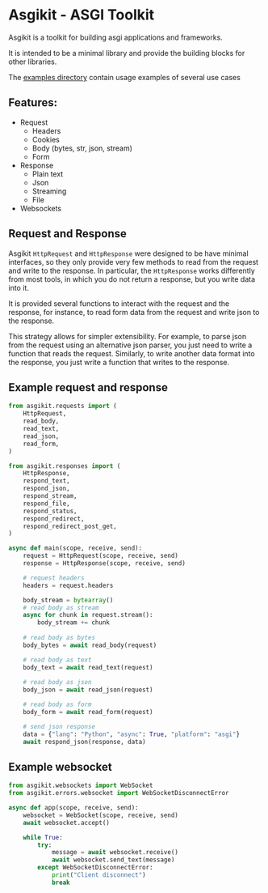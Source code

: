 # Asgikit - ASGI Toolkit

Asgikit is a toolkit for building asgi applications and frameworks.

It is intended to be a minimal library and provide the building blocks for other libraries.

The [examples directory](./examples) contain usage examples of several use cases

## Features:

- Request
  - Headers
  - Cookies
  - Body (bytes, str, json, stream)
  - Form
- Response
  - Plain text
  - Json
  - Streaming
  - File
- Websockets

## Request and Response

Asgikit `HttpRequest` and `HttpResponse` were designed to be have minimal interfaces,
so they only provide very few methods to read from the request and write to the response.
In particular, the `HttpResponse` works differently from most tools, in which you do not
return a response, but you write data into it.

It is provided several functions to interact with the request and the response, for instance,
to read form data from the request and write json to the response.

This strategy allows for simpler extensibility. For example, to parse json from the request
using an alternative json parser, you just need to write a function that reads the request.
Similarly, to write another data format into the response, you just write a function that
writes to the response.

## Example request and response

```python
from asgikit.requests import (
    HttpRequest,
    read_body,
    read_text,
    read_json,
    read_form,
)

from asgikit.responses import (
    HttpResponse,
    respond_text,
    respond_json,
    respond_stream,
    respond_file,
    respond_status,
    respond_redirect,
    respond_redirect_post_get,
)

async def main(scope, receive, send):
    request = HttpRequest(scope, receive, send)
    response = HttpResponse(scope, receive, send)

    # request headers
    headers = request.headers

    body_stream = bytearray()
    # read body as stream
    async for chunk in request.stream():
        body_stream += chunk
  
    # read body as bytes
    body_bytes = await read_body(request)

    # read body as text
    body_text = await read_text(request)
  
    # read body as json
    body_json = await read_json(request)

    # read body as form
    body_form = await read_form(request)

    # send json response
    data = {"lang": "Python", "async": True, "platform": "asgi"}
    await respond_json(response, data)
```

## Example websocket

```python
from asgikit.websockets import WebSocket
from asgikit.errors.websocket import WebSocketDisconnectError

async def app(scope, receive, send):
    websocket = WebSocket(scope, receive, send)
    await websocket.accept()

    while True:
        try:
            message = await websocket.receive()
            await websocket.send_text(message)
        except WebSocketDisconnectError:
            print("Client disconnect")
            break
```
